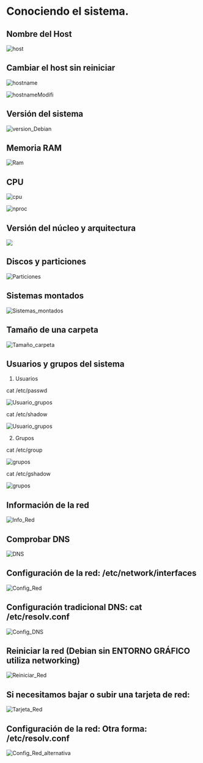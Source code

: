 # Conociendo el sistema.

## Nombre del Host
![host](img/hostname.jpg)

## Cambiar el host sin reiniciar
![hostname](img/cambio_host.jpg)

![hostnameModifi](img/Monster_Server.jpg)

## Versión del sistema
![version_Debian](img/version_Debian.jpg)

## Memoria RAM
![Ram](img/RAM.jpg)

## CPU
![cpu](img/cpu.jpg)

![nproc](img/cpu_n.jpg)

## Versión del núcleo y arquitectura
![](img/arquitectura.jpg)

## Discos y particiones
![Particiones](img/particion_disco.jpg)

## Sistemas montados
![Sistemas_montados](img/sistemas_montados.jpg)

## Tamaño de una carpeta
![Tamaño_carpeta](img/tamaño_carpeta.jpg)

## Usuarios y grupos del sistema
1. Usuarios

cat /etc/passwd 

![Usuario_grupos](img/usuarios1.jpg)

cat /etc/shadow

![Usuario_grupos](img/usuarios2.jpg)

2. Grupos

cat /etc/group 

![grupos](img/grupo1.jpg)

cat /etc/gshadow

![grupos](img/grupo2.jpg)

## Información de la red
![Info_Red](img/info_Red.jpg)

## Comprobar DNS
![DNS](img/comprobar_Dns.jpg)

## Configuración de la red: /etc/network/interfaces
![Config_Red](img/Red_interfaces.jpg)

## Configuración tradicional DNS: cat /etc/resolv.conf
![Config_DNS](img/config_Dns.jpg)

## Reiniciar la red (Debian sin ENTORNO GRÁFICO utiliza networking)
![Reiniciar_Red](img/reiniciar_Red.jpg)

## Si necesitamos bajar o subir una tarjeta de red:
![Tarjeta_Red](img/)

## Configuración de la red: Otra forma: /etc/resolv.conf
![Config_Red_alternativa](img/)
